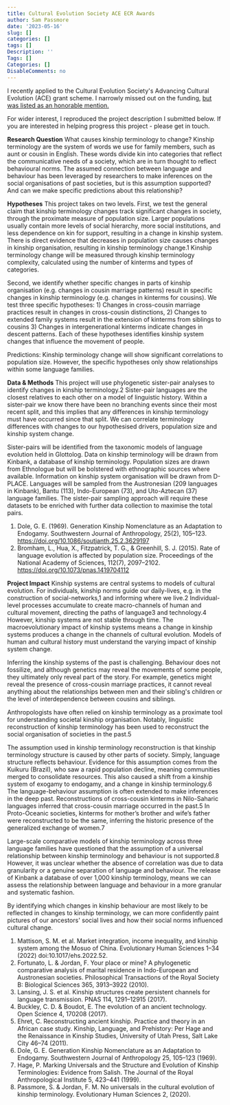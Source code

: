 ```yaml
---
title: Cultural Evolution Society ACE ECR Awards
author: Sam Passmore
date: '2023-05-16'
slug: []
categories: []
tags: []
Description: ''
Tags: []
Categories: []
DisableComments: no
---
```


I recently applied to the Cultural Evolution Society's Advancing Cultural Evolution (ACE) grant scheme. I narrowly missed out on the funding, [but was listed as an honorable mention.](https://culturalevolutionsociety.org/story/ACE_Awards_Report)

For wider interest, I reproduced the project description I submitted below. If you are interested in helping progress this project - please get in touch. 

**Research Question**
What causes kinship terminology to change? Kinship terminology are the system of words we use for family members, such as aunt or cousin in English. These words divide kin into categories that reflect the communicative needs of a society, which are in turn thought to reflect behavioural norms. The assumed connection between language and behaviour has been leveraged by researchers to make inferences on the social organisations of past societies, but is this assumption supported? And can we make specific predictions about this relationship? 

**Hypotheses**
This project takes on two levels. First, we test the general claim that kinship terminology changes track significant changes in society, through the proximate measure of population size. Larger populations usually contain more levels of social hierarchy, more social institutions, and less dependence on kin for support, resulting in a change in kinship system. There is direct evidence that decreases in population size causes changes in kinship organisation, resulting in kinship terminology change.1 Kinship terminology change will be measured through kinship terminology complexity, calculated using the number of kinterms and types of categories.

Second, we identify whether specific changes in parts of kinship organisation (e.g. changes in cousin marriage patterns) result in specific changes in kinship terminology (e.g. changes in kinterms for cousins). We test three specific hypotheses: 1) Changes in cross-cousin marriage practices result in changes in cross-cousin distinctions, 2) Changes to extended family systems result in the extension of kinterms from siblings to cousins 3) Changes in intergenerational kinterms indicate changes in descent patterns. Each of these hypotheses identifies kinship system changes that influence the movement of people. 

Predictions: Kinship terminology change will show significant correlations to population size. However, the specific hypotheses only show relationships within some language families.  

**Data & Methods**
This project will use phylogenetic sister-pair analyses to identify changes in kinship terminology.2 Sister-pair languages are the closest relatives to each other on a model of linguistic history. Within a sister-pair we know there have been no branching events since their most recent split, and this implies that any differences in kinship terminology must have occurred since that split. We can correlate terminology differences with changes to our hypothesised drivers, population size and kinship system change. 

Sister-pairs will be identified from the taxonomic models of language evolution held in Glottolog. Data on kinship terminology will be drawn from Kinbank, a database of kinship terminology. Population sizes are drawn from Ethnologue but will be bolstered with ethnographic sources where available. Information on kinship system organisation will be drawn from D-PLACE. Languages will be sampled from the Austronesian (209 languages in Kinbank), Bantu (113), Indo-European (73), and Uto-Aztecan (37) language families. The sister-pair sampling approach will require these datasets to be enriched with further data collection to maximise the total pairs. 

1.	Dole, G. E. (1969). Generation Kinship Nomenclature as an Adaptation to Endogamy. Southwestern Journal of Anthropology, 25(2), 105–123. https://doi.org/10.1086/soutjanth.25.2.3629197
2.	Bromham, L., Hua, X., Fitzpatrick, T. G., & Greenhill, S. J. (2015). Rate of language evolution is affected by population size. Proceedings of the National Academy of Sciences, 112(7), 2097–2102. https://doi.org/10.1073/pnas.1419704112

**Project Impact**
Kinship systems are central systems to models of cultural evolution. For individuals, kinship norms guide our daily-lives, e.g. in the construction of social-networks,1 and informing where we live.2 Individual-level processes accumulate to create macro-channels of human and cultural movement, directing the paths of language3 and technology.4 However, kinship systems are not stable through time. The macroevolutionary impact of kinship systems means a change in kinship systems produces a change in the channels of cultural evolution. Models of human and cultural history must understand the varying impact of kinship system change. 

Inferring the kinship systems of the past is challenging. Behaviour does not fossilize, and although genetics may reveal the movements of some people, they ultimately only reveal part of the story. For example, genetics might reveal the presence of cross-cousin marriage practices, it cannot reveal anything about the relationships between men and their sibling's children or the level of interdependence between cousins and siblings.  

Anthropologists have often relied on kinship terminology as a proximate tool for understanding societal kinship organisation. Notably, linguistic reconstruction of kinship terminology has been used to reconstruct the social organisation of societies in the past.5 

The assumption used in kinship terminology reconstruction is that kinship terminology structure is caused by other parts of society. Simply, language structure reflects behaviour. Evidence for this assumption comes from the Kuikuru (Brazil), who saw a rapid population decline, meaning communities merged to consolidate resources. This also caused a shift from a kinship system of exogamy to endogamy, and a change in kinship terminology.6 The language-behaviour assumption is often extended to make inferences in the deep past. Reconstructions of cross-cousin kinterms in Nilo-Saharic languages inferred that cross-cousin marriage occurred in the past.5 In Proto-Oceanic societies, kinterms for mother’s brother and wife’s father were reconstructed to be the same, inferring the historic presence of the generalized exchange of women.7 

Large-scale comparative models of kinship terminology across three language families have questioned that the assumption of a universal relationship between kinship terminology and behaviour is not supported.8 However, it was unclear whether the absence of correlation was due to data granularity or a genuine separation of language and behaviour. The release of Kinbank a database of over 1,000 kinship terminology, means we can assess the relationship between language and behaviour in a more granular and systematic fashion. 

By identifying which changes in kinship behaviour are most likely to be reflected in changes to kinship terminology, we can more confidently paint pictures of our ancestors' social lives and how their social norms influenced cultural change. 

1.	Mattison, S. M. et al. Market integration, income inequality, and kinship system among the Mosuo of China. Evolutionary Human Sciences 1–34 (2022) doi:10.1017/ehs.2022.52.
2.	Fortunato, L. & Jordan, F. Your place or mine? A phylogenetic comparative analysis of marital residence in Indo-European and Austronesian societies. Philosophical Transactions of the Royal Society B: Biological Sciences 365, 3913–3922 (2010).
3.	Lansing, J. S. et al. Kinship structures create persistent channels for language transmission. PNAS 114, 1291–12915 (2017).
4.	Buckley, C. D. & Boudot, E. The evolution of an ancient technology. Open Science 4, 170208 (2017).
5.	Ehret, C. Reconstructing ancient kinship. Practice and theory in an African case study. Kinship, Language, and Prehistory: Per Hage and the Renaissance in Kinship Studies, University of Utah Press, Salt Lake City 46–74 (2011).
6.	Dole, G. E. Generation Kinship Nomenclature as an Adaptation to Endogamy. Southwestern Journal of Anthropology 25, 105–123 (1969).
7.	Hage, P. Marking Universals and the Structure and Evolution of Kinship Terminologies: Evidence from Salish. The Journal of the Royal Anthropological Institute 5, 423–441 (1999).
8.	Passmore, S. & Jordan, F. M. No universals in the cultural evolution of kinship terminology. Evolutionary Human Sciences 2, (2020).



